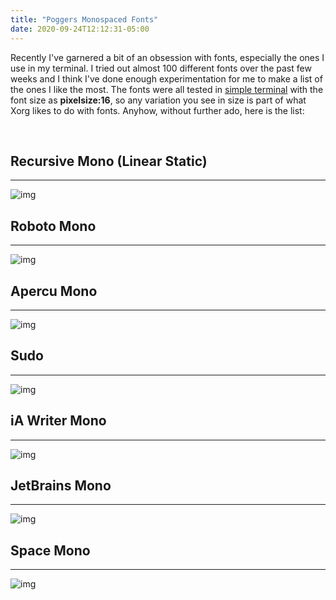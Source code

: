 ```yaml
---
title: "Poggers Monospaced Fonts"
date: 2020-09-24T12:12:31-05:00
---
```


Recently I've garnered a bit of an obsession with fonts, especially the ones I use in my terminal. I tried out almost 100 different fonts over the past few weeks and I think I've done enough experimentation for me to make a list of the ones I like the most. The fonts were all tested in [simple terminal](https://st.suckless.org/) with the font size as **pixelsize:16**, so any variation you see in size is part of what Xorg likes to do with fonts. Anyhow, without further ado, here is the list:

<!--more-->

&nbsp;

## Recursive Mono (Linear Static)

---

![img](https://i.postimg.cc/rw5xcKqr/what.png)

## Roboto Mono

---

![img](https://i.postimg.cc/SK2sqP6t/what.png)

## Apercu Mono

---

![img](https://i.postimg.cc/CMtcxnpP/what.png)

## Sudo

---

![img](https://i.postimg.cc/hjCcdb17/what.png)

## iA Writer Mono

---

![img](https://i.postimg.cc/FK9MVkRb/what.png)

## JetBrains Mono

---

![img](https://i.postimg.cc/gjV9KVvD/what.png)

## Space Mono

---

![img](https://i.postimg.cc/pXR3Hnfw/what.png)
